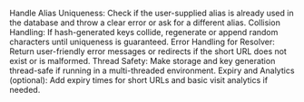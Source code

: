Handle Alias Uniqueness:
Check if the user-supplied alias is already used in the database and throw a clear error or ask for a different alias.
Collision Handling:
If hash-generated keys collide, regenerate or append random characters until uniqueness is guaranteed.
Error Handling for Resolver:
Return user-friendly error messages or redirects if the short URL does not exist or is malformed.
Thread Safety:
Make storage and key generation thread-safe if running in a multi-threaded environment.
Expiry and Analytics (optional):
Add expiry times for short URLs and basic visit analytics if needed.
